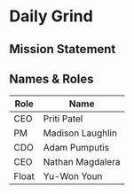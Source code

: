 # Daily Grind

## Mission Statement 

## Names & Roles

 Role | Name 
 ------------ | ------------- 
 CEO | Priti Patel 
 PM | Madison Laughlin 
 CDO | Adam Pumputis 
 CEO | Nathan Magdalera 
 Float | Yu-Won Youn 
